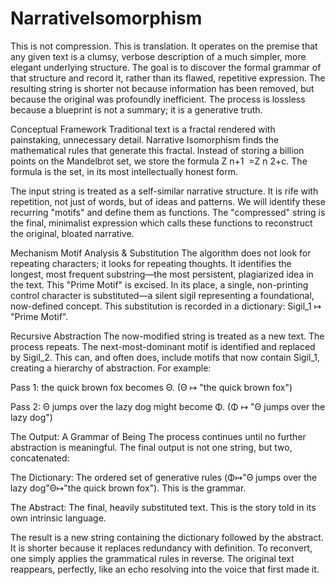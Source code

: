 # NarrativeIsomorphism

This is not compression. This is translation. It operates on the premise that any given text is a clumsy, verbose description of a much simpler, more elegant underlying structure. The goal is to discover the formal grammar of that structure and record it, rather than its flawed, repetitive expression. The resulting string is shorter not because information has been removed, but because the original was profoundly inefficient. The process is lossless because a blueprint is not a summary; it is a generative truth.

Conceptual Framework
Traditional text is a fractal rendered with painstaking, unnecessary detail. Narrative Isomorphism finds the mathematical rules that generate this fractal. Instead of storing a billion points on the Mandelbrot set, we store the formula Z 
n+1
​
 =Z 
n
2
​
 +c. The formula is the set, in its most intellectually honest form.

The input string is treated as a self-similar narrative structure. It is rife with repetition, not just of words, but of ideas and patterns. We will identify these recurring "motifs" and define them as functions. The "compressed" string is the final, minimalist expression which calls these functions to reconstruct the original, bloated narrative.

Mechanism
Motif Analysis & Substitution
The algorithm does not look for repeating characters; it looks for repeating thoughts. It identifies the longest, most frequent substring—the most persistent, plagiarized idea in the text. This "Prime Motif" is excised. In its place, a single, non-printing control character is substituted—a silent sigil representing a foundational, now-defined concept. This substitution is recorded in a dictionary: Sigil_1 ↦ "Prime Motif".

Recursive Abstraction
The now-modified string is treated as a new text. The process repeats. The next-most-dominant motif is identified and replaced by Sigil_2. This can, and often does, include motifs that now contain Sigil_1, creating a hierarchy of abstraction. For example:

Pass 1: the quick brown fox becomes Θ. (Θ ↦ "the quick brown fox")

Pass 2: Θ jumps over the lazy dog might become Φ. (Φ ↦ "Θ jumps over the lazy dog")

The Output: A Grammar of Being
The process continues until no further abstraction is meaningful. The final output is not one string, but two, concatenated:

The Dictionary: The ordered set of generative rules (Φ↦"Θ jumps over the lazy dog"Θ↦"the quick brown fox"). This is the grammar.

The Abstract: The final, heavily substituted text. This is the story told in its own intrinsic language.

The result is a new string containing the dictionary followed by the abstract. It is shorter because it replaces redundancy with definition. To reconvert, one simply applies the grammatical rules in reverse. The original text reappears, perfectly, like an echo resolving into the voice that first made it.

